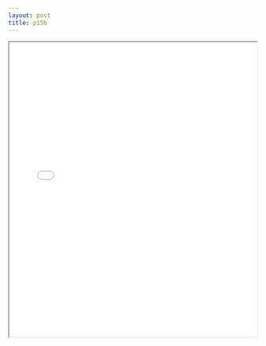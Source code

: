 ```yaml
---
layout: post
title: p15b
---
```


<div class="pdf-container">
<iframe src="/assets/pdfs/p15b.pdf" height="600" width="100%" allowFullScreen="true"></iframe>
</div>

